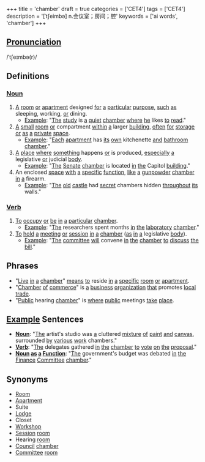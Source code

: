 +++
title = 'chamber'
draft = true
categories = ['CET4']
tags = ['CET4']
description = '[ˈt∫eimbə] n.会议室；房间；腔'
keywords = ['ai words', 'chamber']
+++

## [Pronunciation](/en/post/pronunciation/)
/ˈtʃeɪmbə(r)/

## Definitions
### [Noun](/en/post/noun/)
1. [A](/en/post/a/) [room](/en/post/room/) [or](/en/post/or/) [apartment](/en/post/apartment/) designed [for](/en/post/for/) [a](/en/post/a/) [particular](/en/post/particular/) [purpose](/en/post/purpose/), [such](/en/post/such/) [as](/en/post/as/) sleeping, working, [or](/en/post/or/) dining.
   - [Example](/en/post/example/): "[The](/en/post/the/) [study](/en/post/study/) is [a](/en/post/a/) [quiet](/en/post/quiet/) [chamber](/en/post/chamber/) [where](/en/post/where/) [he](/en/post/he/) likes [to](/en/post/to/) [read](/en/post/read/)."
2. [A](/en/post/a/) [small](/en/post/small/) [room](/en/post/room/) [or](/en/post/or/) compartment [within](/en/post/within/) [a](/en/post/a/) larger [building](/en/post/building/), [often](/en/post/often/) [for](/en/post/for/) [storage](/en/post/storage/) [or](/en/post/or/) [as](/en/post/as/) [a](/en/post/a/) [private](/en/post/private/) [space](/en/post/space/).
   - [Example](/en/post/example/): "[Each](/en/post/each/) [apartment](/en/post/apartment/) has [its](/en/post/its/) [own](/en/post/own/) kitchenette [and](/en/post/and/) [bathroom](/en/post/bathroom/) [chamber](/en/post/chamber/)."
3. [A](/en/post/a/) [place](/en/post/place/) [where](/en/post/where/) [something](/en/post/something/) happens [or](/en/post/or/) is produced, [especially](/en/post/especially/) [a](/en/post/a/) legislative [or](/en/post/or/) judicial [body](/en/post/body/).
   - [Example](/en/post/example/): "[The](/en/post/the/) [Senate](/en/post/senate/) [chamber](/en/post/chamber/) is located [in](/en/post/in/) [the](/en/post/the/) Capitol [building](/en/post/building/)."
4. An enclosed [space](/en/post/space/) [with](/en/post/with/) [a](/en/post/a/) [specific](/en/post/specific/) [function](/en/post/function/), [like](/en/post/like/) [a](/en/post/a/) [gunpowder](/en/post/gunpowder/) [chamber](/en/post/chamber/) [in](/en/post/in/) [a](/en/post/a/) firearm.
   - [Example](/en/post/example/): "[The](/en/post/the/) [old](/en/post/old/) [castle](/en/post/castle/) had [secret](/en/post/secret/) chambers hidden [throughout](/en/post/throughout/) [its](/en/post/its/) walls."

### [Verb](/en/post/verb/)
1. [To](/en/post/to/) [occupy](/en/post/occupy/) [or](/en/post/or/) [be](/en/post/be/) [in](/en/post/in/) [a](/en/post/a/) [particular](/en/post/particular/) [chamber](/en/post/chamber/).
   - [Example](/en/post/example/): "[The](/en/post/the/) researchers spent months [in](/en/post/in/) [the](/en/post/the/) [laboratory](/en/post/laboratory/) [chamber](/en/post/chamber/)."
2. [To](/en/post/to/) [hold](/en/post/hold/) [a](/en/post/a/) [meeting](/en/post/meeting/) [or](/en/post/or/) [session](/en/post/session/) [in](/en/post/in/) [a](/en/post/a/) [chamber](/en/post/chamber/) ([as](/en/post/as/) [in](/en/post/in/) [a](/en/post/a/) legislative [body](/en/post/body/)).
   - [Example](/en/post/example/): "[The](/en/post/the/) [committee](/en/post/committee/) [will](/en/post/will/) convene [in](/en/post/in/) [the](/en/post/the/) [chamber](/en/post/chamber/) [to](/en/post/to/) [discuss](/en/post/discuss/) [the](/en/post/the/) [bill](/en/post/bill/)."

## Phrases
- "[Live](/en/post/live/) [in](/en/post/in/) [a](/en/post/a/) [chamber](/en/post/chamber/)" [means](/en/post/means/) [to](/en/post/to/) reside [in](/en/post/in/) [a](/en/post/a/) [specific](/en/post/specific/) [room](/en/post/room/) [or](/en/post/or/) [apartment](/en/post/apartment/).
- "[Chamber](/en/post/chamber/) [of](/en/post/of/) [commerce](/en/post/commerce/)" is [a](/en/post/a/) [business](/en/post/business/) [organization](/en/post/organization/) [that](/en/post/that/) promotes [local](/en/post/local/) [trade](/en/post/trade/).
- "[Public](/en/post/public/) hearing [chamber](/en/post/chamber/)" is [where](/en/post/where/) [public](/en/post/public/) meetings [take](/en/post/take/) [place](/en/post/place/).

## [Example](/en/post/example/) Sentences
- **[Noun](/en/post/noun/)**: "[The](/en/post/the/) artist's studio was [a](/en/post/a/) cluttered [mixture](/en/post/mixture/) [of](/en/post/of/) [paint](/en/post/paint/) [and](/en/post/and/) [canvas](/en/post/canvas/), surrounded [by](/en/post/by/) [various](/en/post/various/) [work](/en/post/work/) chambers."
- **[Verb](/en/post/verb/)**: "[The](/en/post/the/) delegates gathered [in](/en/post/in/) [the](/en/post/the/) [chamber](/en/post/chamber/) [to](/en/post/to/) [vote](/en/post/vote/) [on](/en/post/on/) [the](/en/post/the/) [proposal](/en/post/proposal/)."
- **[Noun](/en/post/noun/) [as](/en/post/as/) [a](/en/post/a/) [Function](/en/post/function/)**: "[The](/en/post/the/) government's budget was debated [in](/en/post/in/) [the](/en/post/the/) [Finance](/en/post/finance/) [Committee](/en/post/committee/) [chamber](/en/post/chamber/)."

## Synonyms
- [Room](/en/post/room/)
- [Apartment](/en/post/apartment/)
- Suite
- [Lodge](/en/post/lodge/)
- Closet
- [Workshop](/en/post/workshop/)
- [Session](/en/post/session/) [room](/en/post/room/)
- Hearing [room](/en/post/room/)
- [Council](/en/post/council/) [chamber](/en/post/chamber/)
- [Committee](/en/post/committee/) [room](/en/post/room/)
